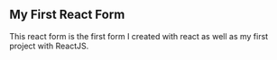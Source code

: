 ## My First React Form

This react form is the first form I created with react as well as my first project with ReactJS.

